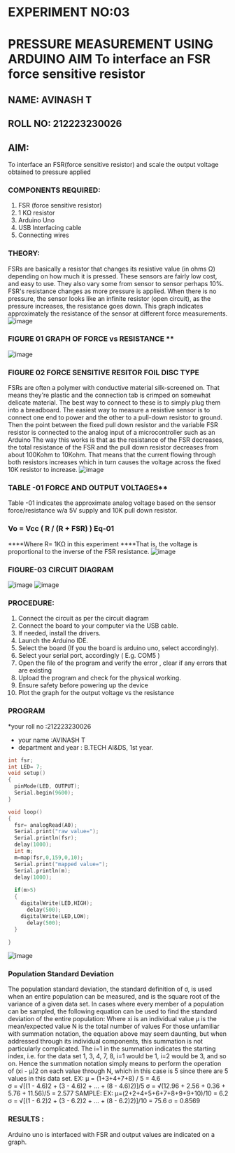 # EXPERIMENT NO:03
# PRESSURE MEASUREMENT USING ARDUINO AIM To interface an FSR force sensitive resistor
## NAME: AVINASH T
## ROLL NO: 212223230026
## AIM: 
To interface an FSR(force sensitive resistor) and scale the output voltage obtained to pressure applied 
### COMPONENTS REQUIRED:
1.	FSR  (force sensitive resistor)
2.	1 KΩ resistor 
3.	Arduino Uno 
4.	USB Interfacing cable 
5.	Connecting wires 
### THEORY: 
FSRs are basically a resistor that changes its resistive value (in ohms Ω) depending on how much it is pressed. These sensors are fairly low cost, and easy to use. They also vary some from sensor to sensor perhaps 10%. FSR's resistance changes as more pressure is applied. When there is no pressure, the sensor looks like an infinite resistor (open circuit), as the pressure increases, the resistance goes down. This graph indicates approximately the resistance of the sensor at different force measurements.
![image](https://user-images.githubusercontent.com/36288975/163532939-d6888ae1-4068-4d83-86a7-fc4c32d5179e.png)
### FIGURE 01 GRAPH OF FORCE vs RESISTANCE **
![image](https://user-images.githubusercontent.com/36288975/163532957-82d57567-a1c3-48c5-8a87-7ea66d6fca49.png)
### FIGURE 02 FORCE SENSITIVE RESITOR FOIL DISC TYPE  
FSRs are often a polymer with conductive material silk-screened on. That means they're plastic and the connection tab is crimped on somewhat delicate material. The best way to connect to these is to simply plug them into a breadboard.
The easiest way to measure a resistive sensor is to connect one end to power and the other to a pull-down resistor to ground. Then the point between the fixed pull down resistor and the variable FSR resistor is connected to the analog input of a microcontroller such as an Arduino The way this works is that as the resistance of the FSR decreases, the total resistance of the FSR and the pull down resistor decreases from about 100Kohm to 10Kohm. That means that the current flowing through both resistors increases which in turn causes the voltage across the fixed 10K resistor to increase.
 ![image](https://user-images.githubusercontent.com/36288975/163532972-2b909551-12c9-485d-adb1-d1e988d557bd.png)
### TABLE -01 FORCE AND OUTPUT VOLTAGES**	
  Table -01 indicates the approximate analog voltage based on the sensor force/resistance w/a 5V supply and 10K pull down resistor.
### Vo = Vcc ( R / (R + FSR) )								Eq-01
****Where R= 1KΩ in this experiment 
****That is, the voltage is proportional to the inverse of the FSR resistance.
![image](https://user-images.githubusercontent.com/36288975/163532979-a2a5cb5c-f495-442c-843e-bebb82737a35.png)
### FIGURE-03 CIRCUIT DIAGRAM
![image](https://github.com/AVINASH05T/EXPERIMENT-NO--04-PRESSURE-MEASUREMENT-USING-ARDUINO-AIM-To-interface-an-FSR-force-sensitive-resist/assets/151514286/27c88aa9-2337-4408-9a98-ddc43084ee87)
![image](https://github.com/AVINASH05T/EXPERIMENT-NO--04-PRESSURE-MEASUREMENT-USING-ARDUINO-AIM-To-interface-an-FSR-force-sensitive-resist/assets/151514286/d8a748c0-fe71-4ccd-ab45-0af028254bd4)
### PROCEDURE:
1.	Connect the circuit as per the circuit diagram 
2.	Connect the board to your computer via the USB cable.
3.	If needed, install the drivers.
4.	Launch the Arduino IDE.
5.	Select the board (If you the board is arduino uno, select accordingly).
6.	Select your serial port, accordingly ( E.g. COM5 )
7.	Open the file of the program  and verify the error , clear if any errors that are existing 
8.	Upload the program and check for the physical working. 
9.	Ensure safety before powering up the device 
10.	Plot the graph for the output voltage vs the resistance 
### PROGRAM 
 *your roll no :212223230026
 * your name :AVINASH T
 * department and year : B.TECH AI&DS, 1st year.
```c
int fsr;
int LED= 7;
void setup()
{
  pinMode(LED, OUTPUT);
  Serial.begin(9600);
}

void loop()
{  
  fsr= analogRead(A0);
  Serial.print("raw value=");
  Serial.println(fsr);
  delay(1000);
  int m;
  m=map(fsr,0,159,0,10);
  Serial.print("mapped value=");
  Serial.println(m);
  delay(1000);
  
  if(m>5)
  {
    digitalWrite(LED,HIGH);
      delay(500);
    digitalWrite(LED,LOW);
      delay(500);
  }  
  
}
``` 
![image](https://github.com/AVINASH05T/EXPERIMENT-NO--04-PRESSURE-MEASUREMENT-USING-ARDUINO-AIM-To-interface-an-FSR-force-sensitive-resist/assets/151514286/fc3aec51-75df-404d-95c4-18fea2bda7da)
### Population Standard Deviation
The population standard deviation, the standard definition of σ, is used when an entire population can be measured, and is the square root of the variance of a given data set. In cases where every member of a population can be sampled, the following equation can be used to find the standard deviation of the entire population:
Where
xi is an individual value
μ is the mean/expected value
N is the total number of values
For those unfamiliar with summation notation, the equation above may seem daunting, but when addressed through its individual components, this summation is not particularly complicated. The i=1 in the summation indicates the starting index, i.e. for the data set 1, 3, 4, 7, 8, i=1 would be 1, i=2 would be 3, and so on. Hence the summation notation simply means to perform the operation of (xi - μ)2 on each value through N, which in this case is 5 since there are 5 values in this data set.
EX:           μ = (1+3+4+7+8) / 5 = 4.6        
σ = √[(1 - 4.6)2 + (3 - 4.6)2 + ... + (8 - 4.6)2)]/5
σ = √(12.96 + 2.56 + 0.36 + 5.76 + 11.56)/5 = 2.577
SAMPLE:
EX:  μ=(2+2+4+5+6+7+8+9+9+10)/10 = 6.2
σ =  √[(1 - 6.2)2 + (3 - 6.2)2 + ... + (8 - 6.2)2)]/10 = 75.6
σ = 0.8569
### RESULTS : 
Arduino uno is interfaced with FSR and output values are indicated on a graph.
